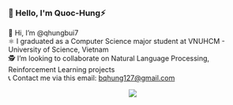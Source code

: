 ### 🚀 Hello, I'm Quoc-Hung⚡
🦄 Hi, I’m @qhungbui7 <br>
⚛️ I graduated as a Computer Science major student at VNUHCM - University of Science, Vietnam <br>
🕵️ I’m looking to collaborate on Natural Language Processing, Reinforcement Learning projects <br>
📞 Contact me via this email: bqhung127@gmail.com <br>

<p align="center">
  <img src="https://github.com/qhungbui7/qhungbui7/assets/51830373/460dc263-b538-40ac-8490-1a26df5d1346" />
</p> 

<br>
<!---
qhungbui7/qhungbui7 is a ✨ special ✨ repository because its `README.md` (this file) appears on your GitHub profile.
You can click the Preview link to take a look at your changes.
--->

